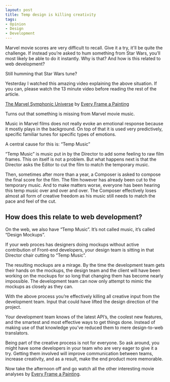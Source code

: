 ```yaml
---
layout: post
title: Temp design is killing creativity
tags:
- Opinion
- Design
- Development
---
```

Marvel movie scores are very difficult to recall. Give it a try, it'll be quite the challenge. If instead you’re asked to hum something from Star Wars, you’ll most likely be able to do it instantly. Why is that? And how is this related to web development?

Still humming that Star Wars tune?

Yesterday I watched this amazing video explaining the above situation. If you can, please watch the 13 minute video before reading the rest of the article.

[The Marvel Symphonic Universe](https://www.youtube.com/watch?v=7vfqkvwW2fs) by [Every Frame a Painting](https://www.youtube.com/channel/UCjFqcJQXGZ6T6sxyFB-5i6A)

Turns out that something is missing from Marvel movie music.

Music in Marvel films does not really evoke an emotional response because it mostly plays in the background. On top of that it is used very predictively, specific familiar tunes for specific types of emotions.

A central cause for this is: “Temp Music”

“Temp Music” is music put in by the Director to add some feeling to raw film frames. This on itself is not a problem. But what happens next is that the Director asks the Editor to cut the film to match the temporary music.

Then, sometimes after more than a year, a Composer is asked to compose the final score for the film. The film however has already been cut to the temporary music. And to make matters worse, everyone has been hearing this temp music over and over and over. The Composer effectively loses almost all form of creative freedom as his music still needs to match the pace and feel of the cut.

## How does this relate to web development?

On the web, we also have “Temp Music”. It’s not called music, it’s called “Design Mockups”.

If your web proces has designers doing mockups without active contribution of Front-end developers, your design team is sitting in that Director chair cutting to “Temp Music”.

The resulting mockups are a mirage. By the time the development team gets their hands on the mockups, the design team and the client will have been working on the mockups for so long that changing them has become nearly impossible. The development team can now only attempt to mimic the mockups as closely as they can.

With the above process you’re effectively killing all creative input from the development team. Input that could have lifted the design direction of the project.

Your development team knows of the latest API’s, the coolest new features, and the smartest and most effective ways to get things done. Instead of making use of that knowledge you’ve reduced them to mere design-to-web translators.

Being part of the creative process is not for everyone. So ask around, you might have some developers in your team who are very eager to give it a try. Getting them involved will improve communication between teams, increase creativity, and as a result, make the end product more memorable.

Now take the afternoon off and go watch all the other interesting movie analyses by [Every Frame a Painting](https://www.youtube.com/channel/UCjFqcJQXGZ6T6sxyFB-5i6A).
